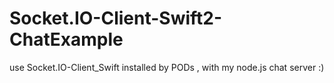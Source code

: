 # Socket.IO-Client-Swift2-ChatExample
use Socket.IO-Client_Swift installed by PODs , with my node.js chat server
:)
